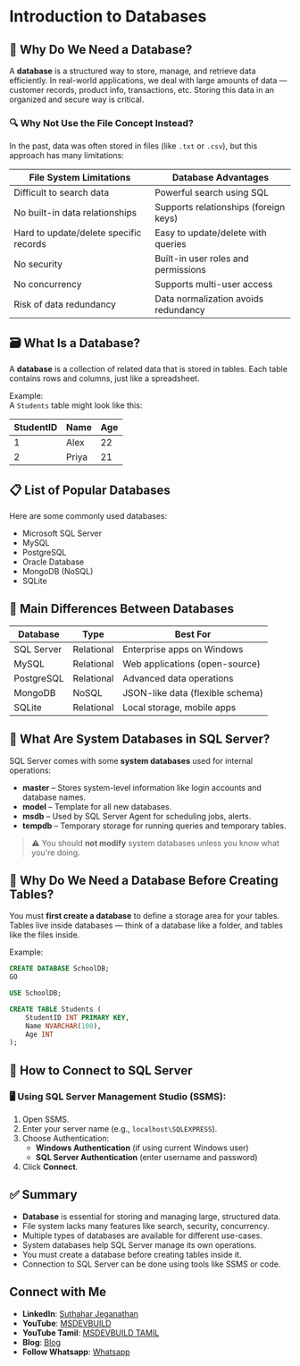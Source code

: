 
# Introduction to Databases

## 📌 Why Do We Need a Database?

A **database** is a structured way to store, manage, and retrieve data efficiently. In real-world applications, we deal with large amounts of data — customer records, product info, transactions, etc. Storing this data in an organized and secure way is critical.

### 🔍 Why Not Use the File Concept Instead?

In the past, data was often stored in files (like `.txt` or `.csv`), but this approach has many limitations:

| File System Limitations                | Database Advantages                     |
|----------------------------------------|------------------------------------------|
| Difficult to search data               | Powerful search using SQL               |
| No built-in data relationships         | Supports relationships (foreign keys)   |
| Hard to update/delete specific records | Easy to update/delete with queries      |
| No security                            | Built-in user roles and permissions     |
| No concurrency                         | Supports multi-user access              |
| Risk of data redundancy                | Data normalization avoids redundancy    |

## 🗃️ What Is a Database?

A **database** is a collection of related data that is stored in tables. Each table contains rows and columns, just like a spreadsheet.

Example:  
A `Students` table might look like this:

| StudentID | Name     | Age |
|-----------|----------|-----|
| 1         | Alex     | 22  |
| 2         | Priya    | 21  |

## 📋 List of Popular Databases

Here are some commonly used databases:

- Microsoft SQL Server
- MySQL
- PostgreSQL
- Oracle Database
- MongoDB (NoSQL)
- SQLite

## 🔑 Main Differences Between Databases

| Database         | Type     | Best For                            |
|------------------|----------|-------------------------------------|
| SQL Server       | Relational | Enterprise apps on Windows         |
| MySQL            | Relational | Web applications (open-source)     |
| PostgreSQL       | Relational | Advanced data operations            |
| MongoDB          | NoSQL      | JSON-like data (flexible schema)    |
| SQLite           | Relational | Local storage, mobile apps         |

## 🧩 What Are System Databases in SQL Server?

SQL Server comes with some **system databases** used for internal operations:

- **master** – Stores system-level information like login accounts and database names.
- **model** – Template for all new databases.
- **msdb** – Used by SQL Server Agent for scheduling jobs, alerts.
- **tempdb** – Temporary storage for running queries and temporary tables.

> ⚠️ You should **not modify** system databases unless you know what you're doing.

## 🧱 Why Do We Need a Database Before Creating Tables?

You must **first create a database** to define a storage area for your tables. Tables live inside databases — think of a database like a folder, and tables like the files inside.

Example:
```sql
CREATE DATABASE SchoolDB;
GO

USE SchoolDB;

CREATE TABLE Students (
    StudentID INT PRIMARY KEY,
    Name NVARCHAR(100),
    Age INT
);
```

## 🔌 How to Connect to SQL Server

### 🖥️ Using SQL Server Management Studio (SSMS):

1. Open SSMS.
2. Enter your server name (e.g., `localhost\SQLEXPRESS`).
3. Choose Authentication:
   - **Windows Authentication** (if using current Windows user)
   - **SQL Server Authentication** (enter username and password)
4. Click **Connect**.


## ✅ Summary

- **Database** is essential for storing and managing large, structured data.
- File system lacks many features like search, security, concurrency.
- Multiple types of databases are available for different use-cases.
- System databases help SQL Server manage its own operations.
- You must create a database before creating tables inside it.
- Connection to SQL Server can be done using tools like SSMS or code.

 ## Connect with Me
- **LinkedIn**: [Suthahar Jeganathan](https://www.linkedin.com/in/jssuthahar/)
- **YouTube**: [MSDEVBUILD](https://www.youtube.com/@MSDEVBUILD)
- **YouTube Tamil**: [MSDEVBUILD TAMIL](https://www.youtube.com/@MSDEVBUILDTamil)
- **Blog**: [Blog](https://www.msdevbuild.com/)
- **Follow Whatsapp**: [Whatsapp](https://www.whatsapp.com/channel/0029Va5j2rHEFeXcTlUhQB0J)
